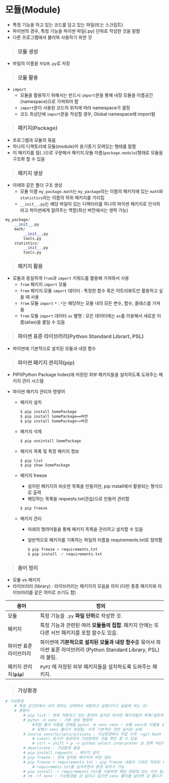 # 모듈(Module)

- 특정 기능을 하고 있는 코드를 담고 있는 파일(또는 스크립트)
- 파이썬의 경우, 특정 기능을 파이썬 파일(.py) 단위로 작성한 것을 말함
- 다른 프로그램에서 불러와 사용하기 위한 것



> ### 모듈 생성

- 파일의 이름을 `파일명.py`로 저장



> ### 모듈 활용

- `import`
  - 모듈을 활용하기 위해서는 반드시 `import`문을 통해 내장 모듈을 이름공간(namespace)으로 가져와야 함
  - `import`문이 사용된 코드의 위치에 따라 namespace가 결정
  - 코드 최상단에 `import`문을 작성할 경우, Global namespace에 import됨



> ### 패키지(Package)

- 프로그램과 모듈의 묶음
- 하나의 디렉토리에 모듈(module)이 옹기종기 모여있는 형태를 말함
- 이 패키지를 점(`.`)으로 구분해서 패키지.모듈 이름(`package.module`)형태로 모듈을 구조화 할 수 있음



> ### 패키지 생성

- 아래와 같은 폴더 구조 생성
  - 모듈 이름 `my_package.math`는 `my_package`라는 이름의 패키지에 있는 `math`와 `statictics`라는 이름의 하위 패키지를 가리킴
  - `__init__.py`는 해당 파일이 있는 디렉터리를 하나의 파이썬 패키지로 인식하라고 파이썬에게 알려주는 역할(최신 버전에서는 생략 가능)

```python
my_package/
    __init__.py
    math/
        __init__.py
        tools.py  
    statistics/
        __init__.py
        tools.py
```



> ### 패키지 활용

- 모듈과 동일하게 `from`과 `import` 키워드를 활용해 가져와서 사용
  - `from` 패키지 `import` 모듈
  - `from` 패키지.모듈 `import` 데이터 : 특정한 함수 혹은 어트리뷰트만 활용하고 싶을 때 사용
  - `from` 모듈 `import` `*` : `*`는 해당하는 모듈 내의 모든 변수, 함수, 클래스를 가져옴
  - `from` 모듈 `import` 데이터 `as` 별명 : 모든 데이터에는 `as`를 이용해서 새로운 이름(alias)을 붙일 수 있음
  
  

> ### 파이썬 표준 라이브러리(Python Standard Librart, PSL)

- 파이썬에 기본적으로 설치된 모듈과 내장 함수



> ### 파이썬 패키지 관리자(pip)

- PIPI(Python Package Index)에 저장된 외부 패키지들을 설치하도록 도와주는 패키지 관리 시스템

- 파이썬 패키지 관리자 명령어

  - 패키지 설치

    ```bash
    $ pip install SomePackage
    $ pip install SomePackage==버전
    $ pip install SomePackage>=버전
    ```

  - 패키지 삭제

    ```bash
    $ pip unsintall SomePackage
    ```

  - 패키지 목록 및 특정 패키지 정보

    ``` bash
    $ pip list
    $ pip show SomePackage
    ```

  - 패키지 freeze

    - 설치된 패키지의 비슷한 목록을 만들지만, pip install에서 활용되는 형식으로 출력
    - 해당하는 목록을 requests.txt(관습)으로 만들어 관리함

    ```bash
    $ pip freeze
    ```

  - 패키지 관리

    - 아래의 명려어들을 통해 패키지 목록을 관리하고 설치할 수 있음

    - 일반적으로 패키지를 기록하는 파일의 이름을 requirements.txt로 정의함

      ```bash
      $ pip freeze > requirements.txt
      $ pip install -r requirements.txt
      ```

      



> ### 용어 정리

- 모듈 vs 패키지
- 라이브러리 (library) : 라이브러리는 패키지의 모음을 의미 (다만 종종 패키지와 라이브러리를 같은 의미로 쓰기도 함)

| 용어                     | 정의                                                         |
| ------------------------ | ------------------------------------------------------------ |
| 모듈                     | 특정 기능을 `.py` **파일 단위**로 작성한 것.                 |
| 패키지                   | 특정 기능과 관련된 여러 **모듈들의 집합**. 패키지 안에는 또다른 서브 패키지를 포함 할수도 있음. |
| 파이썬 표준 라이브러리   | 파이썬에 **기본적으로 설치된 모듈과 내장 함수**를 묶어서 파이썬 표준 라이브러리 (Python Standard Library, PSL) 라 불림. |
| 패키지 관리자(**`pip`**) | `PyPI` 에 저장된 외부 패키지들을 설치하도록 도와주는 패키지. |



> ### 가상환경 

```python
# 가상환경
    # 특정 공간안에서 내가 원하는 상태에서 개발하고 실행시키고 싶을때 하는 것!
    # 명령어
        # pip list : 현재 적용되고 있는 환경의 설치된 파이썬 패키지들의 목록(일반적으로 글로벌 환경)
        # pyton -m venv : 기본 생성 명렁어
            #작업 폴더 이름을 정해줌 pyton -m venv venv : 보통 venv로 이름을 함
            # 실행시 venv 폴더가 생성됨, 아주 기본적인 것만 설치된 상태
        # source venv/Scripts/activate : 가상환경에서 작업 시작 ->git bash 창에 있는게 가상환경에서 작동되도록 하는 명령어
            # (venv) 표시가 생성되어 가상환경인 것을 확인 할 수 있음
            # ctrl + shift + p -> python select interpreter 로 왼쪽 하단아래에 가상환경 모드인 것을 확인 할 수 있음
        # deactivate : 가상환경 종료
        # pip install requests : 패키지 설치
        # pip freeze : 현재 설치된 패키지의 버전 정보
        # pip freeze > requirements.txt : pip freeze 내용이 그대로 저장된 파일이 생성됨(requirements 관용적인 이름)
            # requiremets.txt를 넘겨주면서 환경 맞추기 가능      
        # pip install -r requirements.txt를 사용하면 해당 파일에 있는 것과 동일한 버전이 모두 설치됨
        # rm -rf venv : 가상환경을 걍 날리고 싶으면 venv 폴더를 날리면 걍 폴더가 됨 그리고 python select interpreter를 변경해주면됨
```

